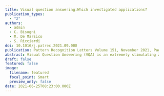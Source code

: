 ```yaml
---
title: Visual question answering:Which investigated applications?
publication_types:
  - "2"
authors:
  - admin
  - C. Bisogni
  - M. De Marsico
  - S. Ricciardi
doi: 10.1016/j.patrec.2021.09.008
publication: Pattern Recognition Letters Volume 151, November 2021, Pages 325-331
abstract: Visual Question Answering (VQA) is an extremely stimulating and challenging research area where Computer Vision (CV) and Natural Language Processig (NLP) have recently met. In image captioning and video summarization, the semantic information is completely contained in still images or video dynamics, and it has only to be mined and expressed in a human-consistent way. Differently from this, in VQA semantic information in the same media must be compared with the semantics implied by a question expressed in natural language, doubling the artificial intelligence-related effort. Some recent surveys about VQA approaches have focused on methods underlying either the image-related processing or the verbal-related one, or on the way to consistently fuse the conveyed information. Possible applications are only suggested, and, in fact, most cited works rely on general-purpose datasets that are used to assess the building blocks of a VQA system. This paper rather considers the proposals that focus on real-world applications, possibly using as benchmarks suitable data bound to the application domain. The paper also reports about some recent challenges in VQA research.
draft: false
featured: false
image:
  filename: featured
  focal_point: Smart
  preview_only: false
date: 2021-06-25T08:23:00.000Z
---
```

